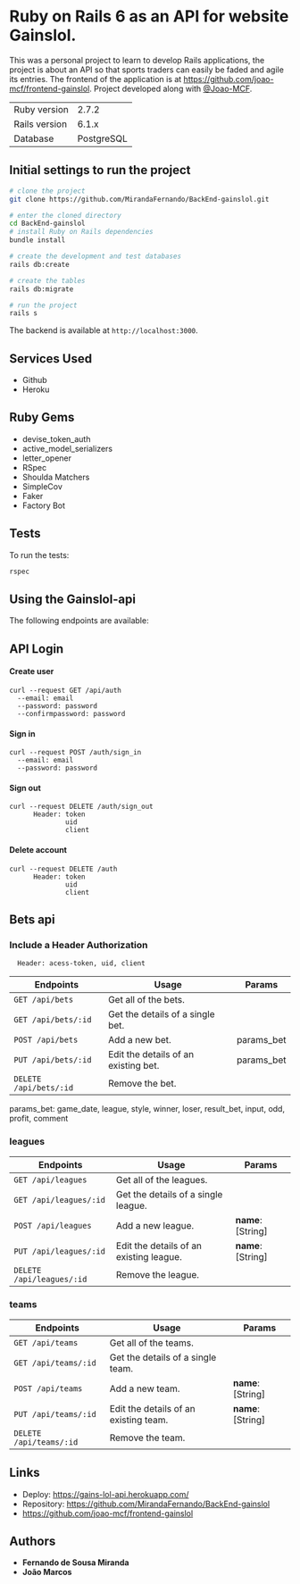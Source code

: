 # Ruby on Rails 6 as an API for website Gainslol.

This was a personal project to learn to develop Rails applications, the project is about an API so that sports traders can easily be faded and agile its entries.
The frontend of the application is at https://github.com/joao-mcf/frontend-gainslol.
Project developed along with [@Joao-MCF](https://github.com/Joao-MCF).

<table>
  <tr>
    <td>Ruby version</td>
    <td>
      2.7.2
    </td>
  </tr>
  <tr>
    <td>Rails version</td>
    <td>
      6.1.x
    </td>
  </tr>
  <tr>
    <td>Database</td>
    <td>
      PostgreSQL
    </td>
  </tr>
</table>

## Initial settings to run the project

```bash
# clone the project
git clone https://github.com/MirandaFernando/BackEnd-gainslol.git

# enter the cloned directory
cd BackEnd-gainslol
# install Ruby on Rails dependencies
bundle install

# create the development and test databases
rails db:create

# create the tables
rails db:migrate

# run the project
rails s
```

The backend is available at `http://localhost:3000`.
## Services Used
* Github
* Heroku

## Ruby Gems
- devise_token_auth
- active_model_serializers
- letter_opener
- RSpec
- Shoulda Matchers
- SimpleCov
- Faker
- Factory Bot

## Tests

To run the tests:

```bash
rspec
```


## Using the Gainslol-api

The following endpoints are available:


## API Login
####  Create user

```
curl --request GET /api/auth
  --email: email
  --password: password
  --confirmpassword: password
```

####  Sign in

```
curl --request POST /auth/sign_in
  --email: email
  --password: password
  ```

####  Sign out

```
curl --request DELETE /auth/sign_out
      Header: token
              uid
              client
```
####  Delete account

```
curl --request DELETE /auth
      Header: token
              uid
              client
```
## Bets api

### Include a Header Authorization

```
  Header: acess-token, uid, client
```

| Endpoints                   | Usage                                     | Params             |
| --------------------------- | ----------------------------------------- | ------------------ |
| `GET /api/bets`           | Get all of the bets.                    |                    |
| `GET /api/bets/:id`       | Get the details of a single bet.         |                    |
| `POST /api/bets`          | Add a new bet.                           | params_bet         |
| `PUT /api/bets/:id`       | Edit the details of an existing bet.     | params_bet         |
| `DELETE /api/bets/:id`    | Remove the bet.                          |                    |

params_bet: game_date, league, style, winner, loser,  result_bet, input, odd, profit, comment

### leagues

| Endpoints                   | Usage                                     | Params             |
| --------------------------- | ----------------------------------------- | ------------------ |
| `GET /api/leagues`           | Get all of the leagues.                    |                    |
| `GET /api/leagues/:id`       | Get the details of a single league.         |                    |
| `POST /api/leagues`          | Add a new league.                           | **name**: [String] |
| `PUT /api/leagues/:id`       | Edit the details of an existing league.     | **name**: [String] |
| `DELETE /api/leagues/:id`    | Remove the league.                          |                    |

### teams

| Endpoints                  | Usage                                     | Params             |
| ---------------------------|-------------------------------------------| ------------------ |
| `GET /api/teams`           | Get all of the teams.                     |                    |
| `GET /api/teams/:id`       | Get the details of a single team.         |                    |
| `POST /api/teams`          | Add a new team.                           | **name**: [String] |
| `PUT /api/teams/:id`       | Edit the details of an existing team.     | **name**: [String] |
| `DELETE /api/teams/:id`    | Remove the team.                          |                    |


## Links
  - Deploy: https://gains-lol-api.herokuapp.com/
  - Repository: https://github.com/MirandaFernando/BackEnd-gainslol
  - https://github.com/joao-mcf/frontend-gainslol


  ## Authors

  * **Fernando de Sousa Miranda**
  * **João Marcos** 
